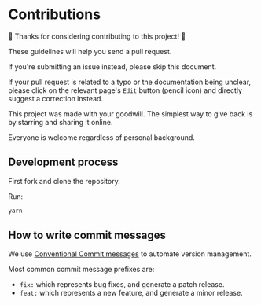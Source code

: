 # Contributions

:crystal_ball: Thanks for considering contributing to this project! :crystal_ball:

These guidelines will help you send a pull request.

If you're submitting an issue instead, please skip this document.

If your pull request is related to a typo or the documentation being unclear, please click on the relevant page's `Edit`
button (pencil icon) and directly suggest a correction instead.

This project was made with your goodwill. The simplest way to give back is by starring and sharing it online.

Everyone is welcome regardless of personal background.

## Development process

First fork and clone the repository.

Run:

```bash
yarn
```

<!-- 
Make sure everything is correctly setup with:

```bash
yarn test:run
```
-->

## How to write commit messages

We use [Conventional Commit messages](https://www.conventionalcommits.org/) to automate version management.

Most common commit message prefixes are:

* `fix:` which represents bug fixes, and generate a patch release.
* `feat:` which represents a new feature, and generate a minor release.
